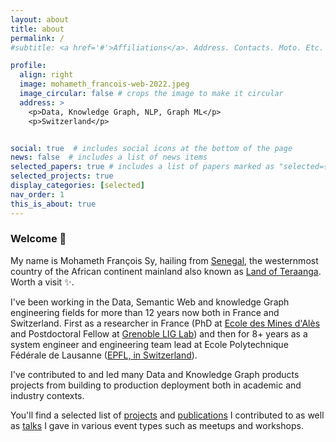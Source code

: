 ```yaml
---
layout: about
title: about
permalink: /
#subtitle: <a href='#'>Affiliations</a>. Address. Contacts. Moto. Etc.

profile:
  align: right
  image: mohameth_francois-web-2022.jpeg
  image_circular: false # crops the image to make it circular
  address: >
    <p>Data, Knowledge Graph, NLP, Graph ML</p>
    <p>Switzerland</p>


social: true  # includes social icons at the bottom of the page
news: false  # includes a list of news items
selected_papers: true # includes a list of papers marked as "selected={true}"
selected_projects: true
display_categories: [selected]
nav_order: 1
this_is_about: true
---
```


### Welcome 👋

My name is Mohameth François Sy, hailing from [Senegal](https://en.wikipedia.org/wiki/Senegal), the westernmost country of the African continent mainland also known as [Land of Teraanga](https://www.bbc.com/travel/article/20201115-teraanga-the-word-that-defines-senegal). Worth a visit :sparkles:.

I've been working in the Data, Semantic Web and knowledge Graph engineering fields for more than 12 years now both in France and Switzerland. First as a researcher in France (PhD at [Ecole des Mines d'Alès](https://www.imt-mines-ales.fr/en) and Postdoctoral Fellow at [Grenoble LIG Lab](https://www.liglab.fr/en)) and then for 8+ years as a system engineer and engineering team lead at Ecole Polytechnique Fédérale de Lausanne ([EPFL,  in Switzerland](https://www.epfl.ch/research/domains/bluebrain/blue-brain/people/group-leaders/mohameth-francois-sy)).

I've contributed to and led many Data and Knowledge Graph products projects from building to production deployment both in academic and industry contexts.

You'll find a selected list of [projects](./projects) and [publications](./publications) I contributed to as well as [talks](./talks) I gave in various event types such as meetups and workshops.